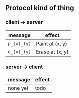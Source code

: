 ## Protocol kind of thing

### client -> server

| message | effect |
|---------|--------|
| `p_(x)_(y)` | Paint at (x, y) |
| `e_(x)_(y)` | Erase at (x, y) |

### server -> client

| message | effect |
|---------|--------|
| none yet | todo |
